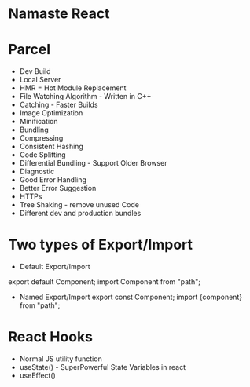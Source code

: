 # Namaste React

# Parcel
- Dev Build
- Local Server
- HMR = Hot Module Replacement
- File Watching Algorithm - Written in C++
- Catching - Faster Builds
- Image Optimization
- Minification
- Bundling
- Compressing
- Consistent Hashing
- Code Splitting
- Differential Bundling - Support Older Browser
- Diagnostic
- Good Error Handling
- Better Error Suggestion
- HTTPs
- Tree Shaking - remove unused Code
- Different dev and production bundles

# Two types of Export/Import

- Default Export/Import

export default Component;
import Component from "path";

- Named Export/Import
export const Component;
import {component} from "path";

# React Hooks
- Normal JS utility function
- useState() - SuperPowerful State Variables in react
- useEffect()
